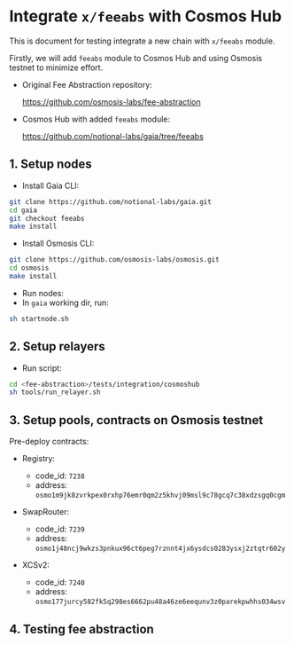 # Integrate `x/feeabs` with Cosmos Hub

This is document for testing integrate a new chain with `x/feeabs` module.

Firstly, we will add `feeabs` module to Cosmos Hub and using Osmosis testnet to minimize effort.

* Original Fee Abstraction repository:

    <https://github.com/osmosis-labs/fee-abstraction>

* Cosmos Hub with added `feeabs` module:

    <https://github.com/notional-labs/gaia/tree/feeabs>

## 1. Setup nodes

* Install Gaia CLI:

```bash
git clone https://github.com/notional-labs/gaia.git
cd gaia
git checkout feeabs
make install
```

* Install Osmosis CLI:

```bash
git clone https://github.com/osmosis-labs/osmosis.git
cd osmosis
make install
```

* Run nodes:
* In `gaia` working dir, run:

```bash
sh startnode.sh
```

## 2. Setup relayers

* Run script:

```bash
cd <fee-abstraction>/tests/integration/cosmoshub
sh tools/run_relayer.sh
```

## 3. Setup pools, contracts on Osmosis testnet

Pre-deploy contracts:

* Registry:

  * code_id: `7238`
  * address: `osmo1m9jk8zvrkpex0rxhp76emr0qm2z5khvj09msl9c78gcq7c38xdzsgq0cgm`

* SwapRouter:

  * code_id: `7239`
  * address: `osmo1j48ncj9wkzs3pnkux96ct6peg7rznnt4jx6ysdcs0283ysxj2ztqtr602y`

* XCSv2:
  * code_id: `7240`
  * address: `osmo177jurcy582fk5q298es6662pu48a46ze6eequnv3z0parekpwhhs034wsv`

## 4. Testing fee abstraction
